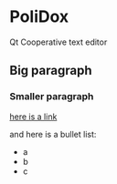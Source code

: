 # PoliDox
Qt Cooperative text editor

## Big paragraph

### Smaller paragraph

[here is a link](www.dinamosassari.com)

and here is a bullet list:
- a
- b
- c

